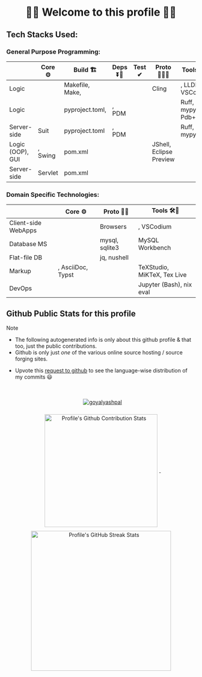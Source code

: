 <!--
2024-09-18
 -->

<link rel="stylesheet" type='text/css'
  href="https://cdn.jsdelivr.net/gh/devicons/devicon@latest/devicon.min.css"
/>

<style>
  table i { font-size: xxx-large; vertical-align: middle; }
</style>

<!--
 -->



<h1 align="center">🌻🌺 Welcome to this profile 🪷🌹</h1>



## Tech Stacks Used:


### General Purpose Programming:

|   | Core ⚙  | Build 🏗  | Deps ⏬🧳  | Test ✔  | Proto 🏃‍♀️‍➡️  | Tools 🛠🧰
|--  |--  |--  |--  |--  |--  |--
| Logic  | <i class="devicon-c-plain colored"></i> <i class="devicon-cplusplus-plain colored"></i>  | Makefile, Make, <i class="devicon-nixos-plain colored"></i>  |   |   | Cling  |  <i class="devicon-llvm-plain"></i>, LLDB, VSCodium
| Logic  | <i class="devicon-python-plain colored"></i>  | pyproject.toml, <i class="devicon-nixos-plain colored">  | <i class="devicon-pypi-plain colored"></i>, PDM  | <i class="devicon-pytest-plain-wordmark colored"></i>  | <i class="devicon-jupyter-plain-wordmark colored"></i>  | Ruff, mypy, Pdb+
| Server-side  | <i class="devicon-python-plain colored"></i> <i class="devicon-flask-plain-wordmark"></i> Suit  | pyproject.toml  | <i class="devicon-pypi-plain colored"></i>, PDM  |   |   | Ruff, mypy
| Logic (OOP), GUI  | <i class="devicon-java-plain-wordmark colored"></i>, Swing  | pom.xml  | <i class="devicon-maven-plain-wordmark colored"></i>  |   | JShell, Eclipse Preview  | <i class="devicon-eclipse-plain"></i>
| Server-side  | <i class="devicon-java-plain-wordmark colored"></i> Servlet  | pom.xml  |   |   |   | <i class="devicon-tomcat-line-wordmark colored"></i> <i class="devicon-eclipse-plain"></i>


### Domain Specific Technologies:

|   | Core ⚙  | Proto 🏃‍♀️  | Tools 🛠🧰
|--  |--  |--  |--
| Client-side WebApps  | <i class="devicon-html5-plain-wordmark colored"></i> <i class="devicon-css3-plain-wordmark colored"></i> <i class="devicon-javascript-plain colored"></i>  | Browsers  | <i class="devicon-firefox-plain-wordmark colored"></i> <i class="devicon-chrome-plain-wordmark colored"></i>, VSCodium
| Database MS  | <i class="devicon-mysql-plain-wordmark colored"></i> <i class="devicon-sqlite-plain colored"></i>  | mysql, sqlite3  | MySQL Workbench
| Flat-file DB  | <i class="devicon-json-plain colored"></i> <i class="devicon-xml-plain colored"></i> <i class="devicon-yaml-plain colored"></i>  | jq, nushell  |
| Markup  | <i class="devicon-latex-plain"></i> <i class="devicon-markdown-plain"></i>, AsciiDoc, Typst  |   | TeXStudio, MiKTeX, Tex Live
| DevOps  | <i class="devicon-linux-plain"></i> <i class="devicon-nixos-plain colored"></i> <i class="devicon-bash-plain"></i> <i class="devicon-git-plain colored"></i>  |   | Jupyter (Bash), nix eval




## Github Public Stats for this profile

> [!NOTE]
> * The following autogenerated info is only about this github profile & that too, just the public contributions.
> * Github is only just _one_ of the various online source hosting / source forging sites.


[user-lang-info]: https://github.com/orgs/community/discussions/18230

* Upvote this [request to github][user-lang-info] to see the language-wise distribution of my commits 😃


<br/>


<p align="center">
&nbsp;
<a
  href="https://github.com/ryo-ma/github-profile-trophy"
  aria-details="https://github-profile-trophy.vercel.app"
>
  <img alt="goyalyashpal"
    style="vertical-align: middle; margin:5px"
    src="https://github-profile-trophy.vercel.app/?username=goyalyashpal&title=-Stars,-Reviews,-Followers&column=-1&margin-w=25&margin-h=25&theme=onedark"
  />
</a>
</p>

  <!-- align="center" float:center; -->

<!--
* The width of the github profile readme is 780px
* ( 5 * 2 ) * 2 = 10px in margins
* 372 + 300 = 672px in image
 -->

<p align="center">
&nbsp;
<a
  href="https://github-readme-stats.vercel.app/"
>
  <img width=300px
    alt="Profile's Github Contribution Stats"
    style="vertical-align: middle; margin:5px"
    src="https://github-readme-stats.vercel.app/api?username=goyalyashpal&show_icons=true&locale=en&show=prs_merged&hide=stars,prs&hide_rank=true&cache_seconds=86400&theme=onedark"
    />
</a>
&nbsp;
<a
  href="https://git.io/streak-stats"
  aria-details="https://github-readme-streak-stats.herokuapp.com/demo/"
>
  <img width=372px
    alt="Profile's GitHub Streak Stats"
    style="vertical-align: middle; margin:5px;"
    src="https://github-readme-streak-stats.herokuapp.com?user=goyalyashpal&theme=onedark&date_format=%5BY%20%5DM%20j&mode=weekly&hide_current_streak=false&card_width=450px"
  />
  <!-- Default Streak Stats width is 495px -->
</a>
</p>
